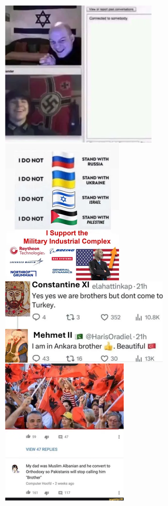![image](israel_nazi.webp)
![image](military_industrial_complex.webp)
![image](turkey2.webp)
![image](turkey3.webp)
